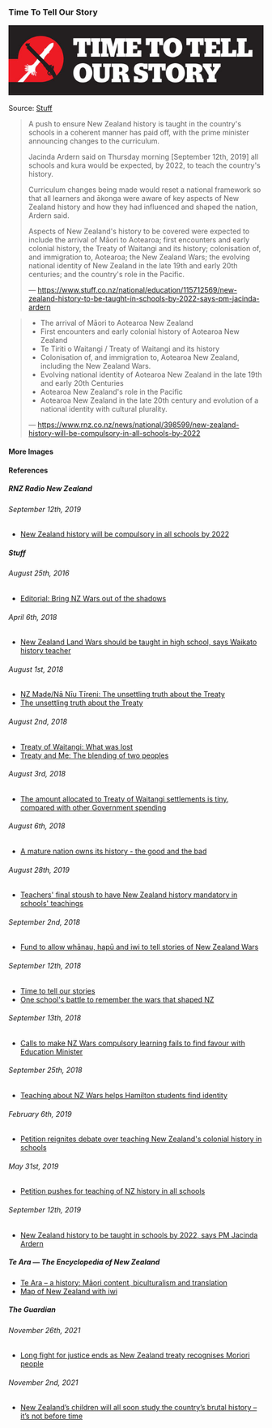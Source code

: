 ### Time To Tell Our Story

![Time to tell our stories](pictures/time-to-tell-our-story.jpg)

Source: [Stuff](https://www.stuff.co.nz/opinion/107003588/time-to-tell-our-stories)

> A push to ensure New Zealand history is taught in the country's schools
> in a coherent manner has paid off, with the prime minister announcing
> changes to the curriculum.
>
> Jacinda Ardern said on Thursday morning [September 12th, 2019] all schools
> and kura would be expected, by 2022, to teach the country's history.
>
> Curriculum changes being made would reset a national framework so that all
> learners and ākonga were aware of key aspects of New Zealand history and how
> they had influenced and shaped the nation, Ardern said.
>
> Aspects of New Zealand's history to be covered were expected to include the
> arrival of Māori to Aotearoa; first encounters and early colonial history,
> the Treaty of Waitangi and its history; colonisation of, and immigration to,
> Aotearoa; the New Zealand Wars; the evolving national identity of New
> Zealand in the late 19th and early 20th centuries; and the country's role
> in the Pacific.
>
> — https://www.stuff.co.nz/national/education/115712569/new-zealand-history-to-be-taught-in-schools-by-2022-says-pm-jacinda-ardern

> * The arrival of Māori to Aotearoa New Zealand
> * First encounters and early colonial history of Aotearoa New Zealand
> * Te Tiriti o Waitangi / Treaty of Waitangi and its history
> * Colonisation of, and immigration to, Aotearoa New Zealand, including the New Zealand Wars.
> * Evolving national identity of Aotearoa New Zealand in the late 19th and early 20th Centuries
> * Aotearoa New Zealand's role in the Pacific
> * Aotearoa New Zealand in the late 20th century and evolution of a national identity with cultural plurality.
>
> — https://www.rnz.co.nz/news/national/398599/new-zealand-history-will-be-compulsory-in-all-schools-by-2022

#### More Images

#### References

##### RNZ Radio New Zealand

###### September 12th, 2019

* [New Zealand history will be compulsory in all schools by 2022](https://www.rnz.co.nz/news/national/398599/new-zealand-history-will-be-compulsory-in-all-schools-by-2022)

##### Stuff

###### August 25th, 2016

* [Editorial: Bring NZ Wars out of the shadows](https://www.stuff.co.nz/dominion-post/comment/editorials/83518542/editorial-bring-nz-wars-out-of-the-shadows?rm=m)

###### April 6th, 2018

* [New Zealand Land Wars should be taught in high school, says Waikato history teacher](https://www.stuff.co.nz/national/education/102488733/new-zealand-land-wars-should-be-taught-in-high-school-says-waikato-history-teacher?rm=m)

###### August 1st, 2018

* [NZ Made/Nā Nīu Tīreni: The unsettling truth about the Treaty](https://www.stuff.co.nz//national/105907699/nz-maden-nu-treni-the-unsettling-truth-about-the-treaty)
* [The unsettling truth about the Treaty](https://interactives.stuff.co.nz/2018/07/na-niu-tireni-new-zealand-made/)

###### August 2nd, 2018

* [Treaty of Waitangi: What was lost](https://www.stuff.co.nz//national/104100739/treaty-of-waitangi-what-was-lost)
* [Treaty and Me: The blending of two peoples](https://www.stuff.co.nz//national/105538810/treaty-and-me-the-blending-of-two-peoples)

###### August 3rd, 2018

* [The amount allocated to Treaty of Waitangi settlements is tiny, compared with other Government spending](https://www.stuff.co.nz/national/104205997/the-amount-allocated-to-treaty-settlements-is-tiny-compared-with-other-government-spending)

###### August 6th, 2018

* [A mature nation owns its history - the good and the bad](https://www.stuff.co.nz//national/106043529/a-mature-nation-owns-its-history--the-good-and-the-bad)

###### August 28th, 2019

* [Teachers' final stoush to have New Zealand history mandatory in schools' teachings](https://www.stuff.co.nz/national/education/115332761/teachers-final-stoush-to-have-new-zealand-history-mandatory-in-schools-teachings?rm=m)

###### September 2nd, 2018

* [Fund to allow whānau, hapū and iwi to tell stories of New Zealand Wars](https://www.stuff.co.nz/national/106760154/fund-to-allow-whnau-hap-and-iwi-to-tell-stories-of-new-zealand-wars?rm=m)

###### September 12th, 2018

* [Time to tell our stories](https://www.stuff.co.nz/opinion/107003588/time-to-tell-our-stories)
* [One school's battle to remember the wars that shaped NZ](https://www.stuff.co.nz/national/education/106976446/one-schools-battle-to-remember-the-wars-that-shaped-nz?rm=m)

###### September 13th, 2018

* [Calls to make NZ Wars compulsory learning fails to find favour with Education Minister](https://www.stuff.co.nz/national/education/107007875/calls-to-make-nz-wars-compulsory-learning-fails-to-find-favour-with-education-minister?rm=m)

###### September 25th, 2018

* [Teaching about NZ Wars helps Hamilton students find identity](https://www.stuff.co.nz/national/education/107281831/teaching-about-nz-wars-helps-hamilton-students-find-identity?rm=m)

###### February 6th, 2019

* [Petition reignites debate over teaching New Zealand's colonial history in schools](https://www.stuff.co.nz/national/education/110346303/petition-reignites-debate-over-teaching-new-zealands-colonial-history-in-schools)

###### May 31st, 2019

* [Petition pushes for teaching of NZ history in all schools](https://www.stuff.co.nz/national/education/113156935/petition-pushes-for-teaching-of-nz-history-in-all-schools?rm=a)

###### September 12th, 2019

* [New Zealand history to be taught in schools by 2022, says PM Jacinda Ardern](https://www.stuff.co.nz/national/education/115712569/new-zealand-history-to-be-taught-in-schools-by-2022-says-pm-jacinda-ardern)

##### Te Ara — The Encyclopedia of New Zealand

* [Te Ara – a history: Māori content, biculturalism and translation](https://teara.govt.nz/en/te-ara-a-history/page-5)
* [Map of New Zealand with iwi](https://teara.govt.nz/en/map/45555/map-of-new-zealand-with-iwi)

##### The Guardian

###### November 26th, 2021

* [Long fight for justice ends as New Zealand treaty recognises Moriori people](https://www.theguardian.com/world/2021/nov/26/long-fight-for-justice-ends-as-new-zealand-treaty-recognises-moriori-people)

###### November 2nd, 2021

* [New Zealand’s children will all soon study the country’s brutal history – it’s not before time](https://www.theguardian.com/world/commentisfree/2021/nov/02/new-zealands-children-will-all-soon-study-the-countrys-brutal-history-its-not-before-time)

